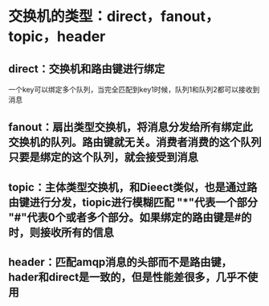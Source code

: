 # 交换机的类型：direct，fanout，topic，header

## direct：交换机和路由键进行绑定
一个key可以绑定多个队列，当完全匹配到key1时候，队列1和队列2都可以接收到消息

## fanout：扇出类型交换机，将消息分发给所有绑定此交换机的队列。路由键就无关。消费者消费的这个队列只要是绑定的这个队列，就会接受到消息

## topic：主体类型交换机，和Dieect类似，也是通过路由键进行分发，tiopic进行模糊匹配  "*"代表一个部分 "#"代表0个或者多个部分。如果绑定的路由键是#的时，则接收所有的信息

## header：匹配amqp消息的头部而不是路由键，hader和direct是一致的，但是性能差很多，几乎不使用



